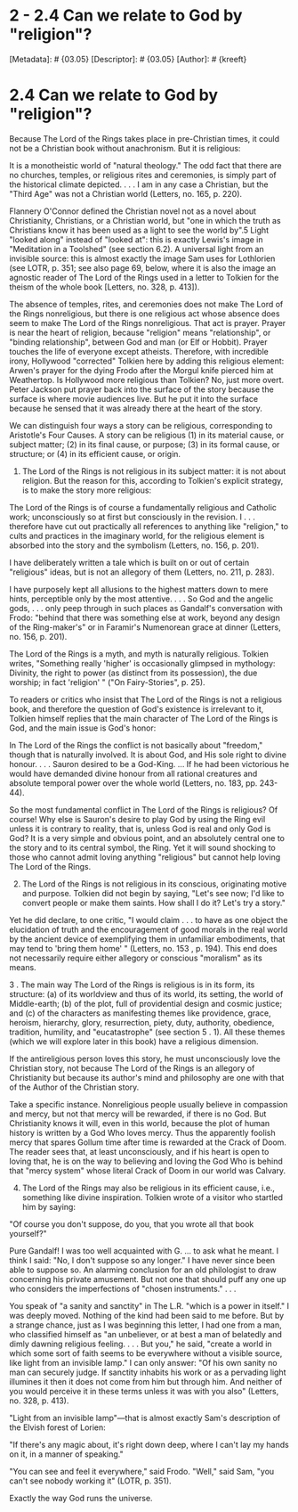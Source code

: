# 2 - 2.4 Can we relate to God by "religion"?
[Metadata]: # {03.05}
[Descriptor]: # {03.05}
[Author]: # {kreeft}

# 2.4 Can we relate to God by "religion"?
Because The Lord of the Rings takes place in pre-Christian times, it could not
be a Christian book without anachronism. But it is religious:

It is a monotheistic world of "natural theology." The odd fact that there are
no churches, temples, or religious rites and ceremonies, is simply part of the
historical climate depicted. . . . I am in any case a Christian, but the "Third
Age" was not a Christian world (Letters, no. 165, p. 220).

Flannery O'Connor defined the Christian novel not as a novel about
Christianity, Christians, or a Christian world, but "one in which the truth as
Christians know it has been used as a light to see the world by".5 Light
"looked along" instead of "looked at": this is exactly Lewis's image in
"Meditation in a Toolshed" (see section 6.2). A universal light from an
invisible source: this is almost exactly the image Sam uses for Lothlorien (see
LOTR, p. 351; see also page 69, below, where it is also the image an agnostic
reader of The Lord of the Rings used in a letter to Tolkien for the theism of
the whole book [Letters, no. 328, p. 413]).

The absence of temples, rites, and ceremonies does not make The Lord of the
Rings nonreligious, but there is one religious act whose absence does seem to
make The Lord of the Rings nonreligious. That act is prayer. Prayer is near the
heart of religion, because "religion" means "relationship", or "binding
relationship", between God and man (or Elf or Hobbit). Prayer touches the life
of everyone except atheists. Therefore, with incredible irony, Hollywood
"corrected" Tolkien here by adding this religious element: Arwen's prayer for
the dying Frodo after the Morgul knife pierced him at Weathertop. Is Hollywood
more religious than Tolkien? No, just more overt. Peter Jackson put prayer back
into the surface of the story because the surface is where movie audiences
live. But he put it into the surface because he sensed that it was already
there at the heart of the story.

We can distinguish four ways a story can be religious, corresponding to
Aristotle's Four Causes. A story can be religious (1) in its material cause, or
subject matter; (2) in its final cause, or purpose; (3) in its formal cause, or
structure; or (4) in its efficient cause, or origin.

1. The Lord of the Rings is not religious in its subject matter: it is not
about religion. But the reason for this, according to Tolkien's explicit
strategy, is to make the story more religious:

The Lord of the Rings is of course a fundamentally religious and Catholic work;
unconsciously so at first but consciously in the revision. I . . . therefore
have cut out practically all references to anything like "religion," to cults
and practices in the imaginary world, for the religious element is absorbed
into the story and the symbolism (Letters, no. 156, p. 201).

I have deliberately written a tale which is built on or out of certain
"religious" ideas, but is not an allegory of them (Letters, no. 211, p. 283).

I have purposely kept all allusions to the highest matters down to mere hints,
perceptible only by the most attentive. . . . So God and the angelic gods, . .
. only peep through in such places as Gandalf's conversation with Frodo:
"behind that there was something else at work, beyond any design of the
Ring-maker's" or in Faramir's Numenorean grace at dinner (Letters, no. 156, p.
201).

The Lord of the Rings is a myth, and myth is naturally religious. Tolkien
writes, "Something really 'higher' is occasionally glimpsed in mythology:
Divinity, the right to power (as distinct from its possession), the due
worship; in fact 'religion' " ("On Fairy-Stories", p. 25).

To readers or critics who insist that The Lord of the Rings is not a religious
book, and therefore the question of God's existence is irrelevant to it,
Tolkien himself replies that the main character of The Lord of the Rings is
God, and the main issue is God's honor:

In The Lord of the Rings the conflict is not basically about "freedom," though
that is naturally involved. It is about God, and His sole right to divine
honour. . . . Sauron desired to be a God-King. ... If he had been victorious he
would have demanded divine honour from all rational creatures and absolute
temporal power over the whole world (Letters, no. 183, pp. 243-44).

So the most fundamental conflict in The Lord of the Rings is religious? Of
course! Why else is Sauron's desire to play God by using the Ring evil unless
it is contrary to reality, that is, unless God is real and only God is God? It
is a very simple and obvious point, and an absolutely central one to the story
and to its central symbol, the Ring. Yet it will sound shocking to those who
cannot admit loving anything "religious" but cannot help loving The Lord of the
Rings.

2. The Lord of the Rings is not religious in its conscious, originating motive
and purpose. Tolkien did not begin by saying, "Let's see now; I'd like to
convert people or make them saints. How shall I do it? Let's try a story."

Yet he did declare, to one critic, "I would claim . . . to have as one object
the elucidation of truth and the encouragement of good morals in the real world
by the ancient device of exemplifying them in unfamiliar embodiments, that may
tend to 'bring them home' " (Letters, no. 153 , p. 194). This end does not
necessarily require either allegory or conscious "moralism" as its means.

3 . The main way The Lord of the Rings is religious is in its form, its
structure: (a) of its worldview and thus of its world, its setting, the world
of Middle-earth; (b) of the plot, full of providential design and cosmic
justice; and (c) of the characters as manifesting themes like providence,
grace, heroism, hierarchy, glory, resurrection, piety, duty, authority,
obedience, tradition, humility, and "eucatastrophe" (see section 5 . 1). All
these themes (which we will explore later in this book) have a religious
dimension.

If the antireligious person loves this story, he must unconsciously love the
Christian story, not because The Lord of the Rings is an allegory of
Christianity but because its author's mind and philosophy are one with that of
the Author of the Christian story.

Take a specific instance. Nonreligious people usually believe in compassion and
mercy, but not that mercy will be rewarded, if there is no God. But
Christianity knows it will, even in this world, because the plot of human
history is written by a God Who loves mercy. Thus the apparently foolish mercy
that spares Gollum time after time is rewarded at the Crack of Doom. The reader
sees that, at least unconsciously, and if his heart is open to loving that, he
is on the way to believing and loving the God Who is behind that "mercy system"
whose literal Crack of Doom in our world was Calvary.

4. The Lord of the Rings may also be religious in its efficient cause, i.e.,
something like divine inspiration. Tolkien wrote of a visitor who startled him
by saying:

"Of course you don't suppose, do you, that you wrote all that book yourself?"

Pure Gandalf! I was too well acquainted with G. ... to ask what he meant. I
think I said: "No, I don't suppose so any longer." I have never since been able
to suppose so. An alarming conclusion for an old philologist to draw concerning
his private amusement. But not one that should puff any one up who considers
the imperfections of "chosen instruments." . . .

You speak of "a sanity and sanctity" in The L.R. "which is a power in itself."
I was deeply moved. Nothing of the kind had been said to me before. But by a
strange chance, just as I was beginning this letter, I had one from a man, who
classified himself as "an unbeliever, or at best a man of belatedly and dimly
dawning religious feeling. . . . But you," he said, "create a world in which
some sort of faith seems to be everywhere without a visible source, like light
from an invisible lamp." I can only answer: "Of his own sanity no man can
securely judge. If sanctity inhabits his work or as a pervading light illumines
it then it does not come from him but through him. And neither of you would
perceive it in these terms unless it was with you also" (Letters, no. 328, p.
413).

"Light from an invisible lamp"—that is almost exactly Sam's description of the
Elvish forest of Lorien:

"If there's any magic about, it's right down deep, where I can't lay my hands
on it, in a manner of speaking."

"You can see and feel it everywhere," said Frodo. "Well," said Sam, "you can't
see nobody working it" (LOTR, p. 351).

Exactly the way God runs the universe.

